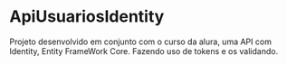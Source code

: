 # ApiUsuariosIdentity
Projeto desenvolvido em conjunto com o curso da alura, uma API com Identity, Entity FrameWork Core. Fazendo uso de tokens e os validando.
